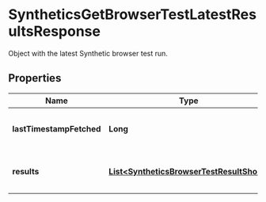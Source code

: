 

# SyntheticsGetBrowserTestLatestResultsResponse

Object with the latest Synthetic browser test run.

## Properties

Name | Type | Description | Notes
------------ | ------------- | ------------- | -------------
**lastTimestampFetched** | **Long** | Timestamp of the latest browser test run. |  [optional]
**results** | [**List&lt;SyntheticsBrowserTestResultShort&gt;**](SyntheticsBrowserTestResultShort.md) | Result of the latest browser test run. |  [optional]



